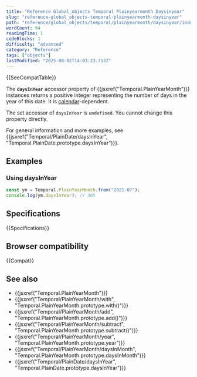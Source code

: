 ```yaml
---
title: "Reference Global_objects Temporal Plainyearmonth Daysinyear"
slug: "reference-global_objects-temporal-plainyearmonth-daysinyear"
path: "reference/global_objects/temporal/plainyearmonth/daysinyear/index.md"
wordCount: 94
readingTime: 1
codeBlocks: 1
difficulty: "advanced"
category: "Reference"
tags: ["objects"]
lastModified: "2025-08-02T14:03:23.712Z"
---
```



{{SeeCompatTable}}

The **`daysInYear`** accessor property of {{jsxref("Temporal.PlainYearMonth")}} instances returns a positive integer representing the number of days in the year of this date. It is [calendar](/en-US/docs/Web/JavaScript/Reference/Global_Objects/Temporal#calendars)-dependent.

The set accessor of `daysInYear` is `undefined`. You cannot change this property directly.

For general information and more examples, see {{jsxref("Temporal/PlainDate/daysInYear", "Temporal.PlainDate.prototype.daysInYear")}}.

## Examples

### Using daysInYear

```js
const ym = Temporal.PlainYearMonth.from("2021-07");
console.log(ym.daysInYear); // 365
```

## Specifications

{{Specifications}}

## Browser compatibility

{{Compat}}

## See also

- {{jsxref("Temporal.PlainYearMonth")}}
- {{jsxref("Temporal/PlainYearMonth/with", "Temporal.PlainYearMonth.prototype.with()")}}
- {{jsxref("Temporal/PlainYearMonth/add", "Temporal.PlainYearMonth.prototype.add()")}}
- {{jsxref("Temporal/PlainYearMonth/subtract", "Temporal.PlainYearMonth.prototype.subtract()")}}
- {{jsxref("Temporal/PlainYearMonth/year", "Temporal.PlainYearMonth.prototype.year")}}
- {{jsxref("Temporal/PlainYearMonth/daysInMonth", "Temporal.PlainYearMonth.prototype.daysInMonth")}}
- {{jsxref("Temporal/PlainDate/daysInYear", "Temporal.PlainDate.prototype.daysInYear")}}
